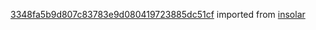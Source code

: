 [3348fa5b9d807c83783e9d080419723885dc51cf](https://github.com/insolar/insolar/commit/3348fa5b9d807c83783e9d080419723885dc51cf) imported from [insolar](https://github.com/insolar/insolar)
